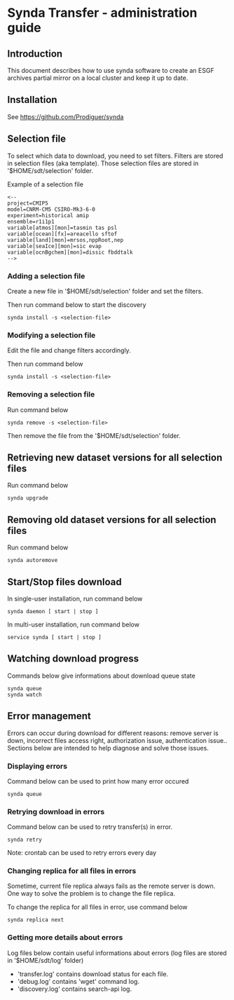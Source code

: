 # Synda Transfer - administration guide

## Introduction

This document describes how to use synda software to create an ESGF archives
partial mirror on a local cluster and keep it up to date.

## Installation

See https://github.com/Prodiguer/synda

## Selection file

To select which data to download, you need to set filters. Filters are stored
in selection files (aka template). Those selection files are stored in
'$HOME/sdt/selection' folder.

Example of a selection file

    <--
    project=CMIP5
    model=CNRM-CM5 CSIRO-Mk3-6-0
    experiment=historical amip
    ensemble=r1i1p1
    variable[atmos][mon]=tasmin tas psl
    variable[ocean][fx]=areacello sftof
    variable[land][mon]=mrsos,nppRoot,nep
    variable[seaIce][mon]=sic evap
    variable[ocnBgchem][mon]=dissic fbddtalk
    -->

### Adding a selection file

Create a new file in '$HOME/sdt/selection' folder and set the filters.

Then run command below to start the discovery

    synda install -s <selection-file>

### Modifying a selection file

Edit the file and change filters accordingly.

Then run command below

    synda install -s <selection-file>

### Removing a selection file

Run command below

    synda remove -s <selection-file>

Then remove the file from the '$HOME/sdt/selection' folder.

## Retrieving new dataset versions for all selection files

Run command below

    synda upgrade

## Removing old dataset versions for all selection files

Run command below

    synda autoremove

## Start/Stop files download

In single-user installation, run command below

    synda daemon [ start | stop ]

In multi-user installation, run command below

    service synda [ start | stop ]

## Watching download progress

Commands below give informations about download queue state

    synda queue
    synda watch

## Error management

Errors can occur during download for different reasons: remove server is down,
incorrect files access right, authorization issue, authentication issue..
Sections below are intended to help diagnose and solve those issues.

### Displaying errors

Command below can be used to print how many error occured

    synda queue

### Retrying download in errors

Command below can be used to retry transfer(s) in error.

    synda retry

Note: crontab can be used to retry errors every day

### Changing replica for all files in errors

Sometime, current file replica always fails as the remote server is down. One
way to solve the problem is to change the file replica. 

To change the replica for all files in error, use command below

    synda replica next

### Getting more details about errors

Log files below contain useful informations about errors (log files are stored
in '$HOME/sdt/log' folder)

* 'transfer.log' contains download status for each file.
* 'debug.log' contains 'wget' command log.
* 'discovery.log' contains search-api log.
